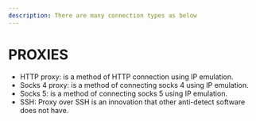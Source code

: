 ```yaml
---
description: There are many connection types as below
---
```


# PROXIES

* HTTP proxy: is a method of HTTP connection using IP emulation.
* Socks 4 proxy: is a method of connecting socks 4 using IP emulation.
* Socks 5: is a method of connecting socks 5 using IP emulation.
* SSH: Proxy over SSH is an innovation that other anti-detect software does not have.
